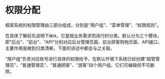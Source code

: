 # 权限分配

框架系统的权限管理由三部分组成，分别是“用户组”、“菜单管理”、“权限规则”。

在具体了解前先说明下`模块`，它是按业务需求而进行的分类。默认分为三个模块，即“后台”、“前台”、“API”分别对应后台管理页面、前台顾客购物页面、API接口，主要作用是做到归类清晰，下面的讲述中都会与之关联。

“用户组”负责对应账号进行具体的权限给予，在默认环境下系统已经创建“超管管理员”、“普通管理员”、“普通顾客”、“游客”四个用户组，它们可编辑但不可删除。